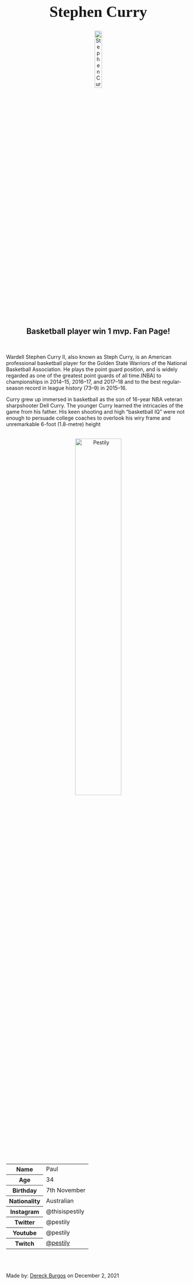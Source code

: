 
<h1 style="font-family:Brush Script MT; font-size:300%;" align="center" > <b> Stephen Curry </b></h1>

<div align="center">
    <img    src= "https://www.deviantart.com/freddieof/art/Steph-Curry-PNG-Transparent-713498588"
            title="Stephen Curry"
            width="20%"
            height="20%" 
            />
</div>

<h2 align="center" >  Basketball player win 1 mvp. Fan Page!</h2>

<br>

<p>
     Wardell Stephen Curry II, also known as Steph Curry, is an American professional basketball player for the Golden State Warriors of the National Basketball Association. He plays the point guard position, and is widely regarded as one of the greatest point guards of all time.(NBA) to championships in 2014–15, 2016–17, and 2017–18 and to the best regular-season record in league history (73–9) in 2015–16.

Curry grew up immersed in basketball as the son of 16-year NBA veteran sharpshooter Dell Curry. The younger Curry learned the intricacies of the game from his father. His keen shooting and high “basketball IQ” were not enough to persuade college coaches to overlook his wiry frame and unremarkable 6-foot (1.8-metre) height
</p>

<br>

<div align="center">
    <img    src="https://www.dexerto.com/wp-content/uploads/2020/03/pestily-talks-fast-levelling-escape-from-tarkov-flea-market.png"
            title="Pestily"
            width="50%"
            height="50%" 
            />
</div>

<br>


<table>
    <tr>
        <th>Name</th>
        <td>Paul</td>
    </tr>
    <tr>
        <th>Age</th>
        <td>34</td>
    </tr>
    <tr>
        <th>Birthday</th>
        <td>7th November</td>
    </tr>
        <tr>
        <th>Nationality</th>
        <td>Australian</td>
    </tr>
    <tr>
        <th>Instagram</th>
        <td>@thisispestily</td>
    </tr>
    <tr>
        <th>Twitter</th>
        <td>@pestily</td>
    </tr>
    <tr>
        <th>Youtube</th>
        <td>@pestily</td>
    </tr>
    <tr>
        <th>Twitch</th>
        <td><a href="https://www.twitch.tv/pestily"> @pestily </a></td>
    </tr>
</table>


<br><br>

<p>
    Made by: <u>Dereck Burgos</u> on December 2, 2021
</p>
